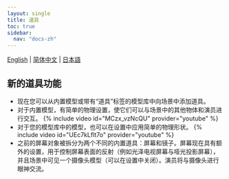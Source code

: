 ```yaml
---
layout: single
title: 道具
toc: true
sidebar:
  nav: "docs-zh"
---
```

[English](/dancexr/features/props) | [简体中文](/zh/dancexr/features/props) | [日本語](/jp/dancexr/features/props)


## 新的道具功能
* 现在您可以从内置模型或带有“道具”标签的模型库中向场景中添加道具。
* 对于内置模型，有简单的物理设置，使它们可以与场景中的其他物体和演员进行交互。
{% include video id="MCzx_vzNcQU" provider="youtube" %}
* 对于您的模型库中的模型，也可以在设置中应用简单的物理形状。
{% include video id="UEc7kLflt7o" provider="youtube" %}
* 之前的屏幕对象被拆分为两个不同的内置道具：屏幕和镜子。屏幕现在具有额外的设置，用于控制屏幕表面的反射（例如光泽电视屏幕与哑光投影屏幕），并且场景中可见一个摄像头模型（可以在设置中关闭）。演员将与摄像头进行眼神交流。